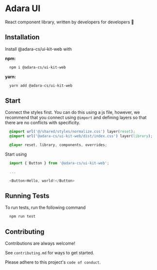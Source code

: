 # Adara UI

React component library, written by developers for developers 🩵
## Installation

Install @adara-cs/ui-kit-web with

**npm:**

```bash
  npm i @adara-cs/ui-kit-web
```

**yarn:**

```bash
  yarn add @adara-cs/ui-kit-web
```

## Start

Connect the styles first. You can do this using a js file, however, we recommend that you connect using ``@import`` and defining layers so that there are no conflicts with specificity.

```css
  @import url('@/shared/styles/normalize.css') layer(reset);
  @import url('@adara-cs/ui-kit-web/dist/index.css') layer(library);

  @layer reset, library, components, overrides;
```

Start using

```typescript
  import { Button } from '@adara-cs/ui-kit-web';

  ...

  <Button>Hello, world!</Button>
```


## Running Tests

To run tests, run the following command

```bash
  npm run test
```


## Contributing

Contributions are always welcome!

See `contributing.md` for ways to get started.

Please adhere to this project's `code of conduct`.

